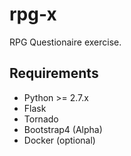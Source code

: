 # rpg-x

RPG Questionaire exercise.

## Requirements
+ Python >= 2.7.x
+ Flask
+ Tornado
+ Bootstrap4 (Alpha)
+ Docker (optional)






